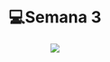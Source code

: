 <h1 align="center"> 💻Semana 3 </h1>
<div align="center">
<img src="https://media.giphy.com/media/4HrLxAJqT8EftF2VU6/giphy.gif?cid=ecf05e47h5wqqh2uthu9b87esc3372nxejflsngaoy8huxxy&rid=giphy.gif&ct=g"/>
 </div>
<br>

